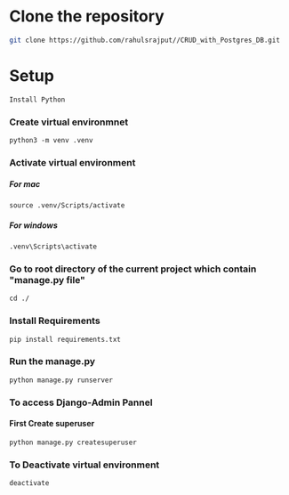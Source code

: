# Clone the repository 
```bash 
git clone https://github.com/rahulsrajput//CRUD_with_Postgres_DB.git
```

# Setup
```
Install Python
```
### Create virtual environmnet
```
python3 -m venv .venv
```
### Activate virtual environment
##### For mac
```
source .venv/Scripts/activate
```
##### For windows
```
.venv\Scripts\activate
```
### Go to root directory of the current project which contain "manage.py file"
```
cd ./
```
### Install Requirements
```
pip install requirements.txt
```
### Run the manage.py
```
python manage.py runserver
```
### To access Django-Admin Pannel
#### First Create superuser
```
python manage.py createsuperuser
```

### To Deactivate virtual environment
```
deactivate
```
